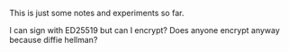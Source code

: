 
This is just some notes and experiments so far. 

I can sign with ED25519 but can I encrypt? Does anyone encrypt anyway because diffie hellman?

